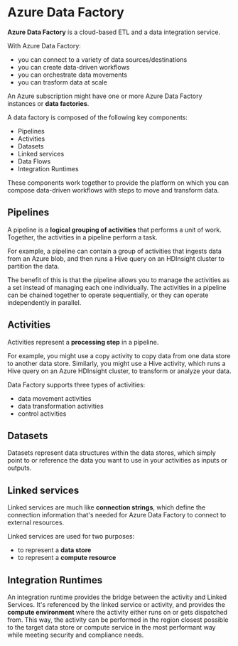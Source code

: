 # Azure Data Factory

**Azure Data Factory** is a cloud-based ETL and a data integration service.

With Azure Data Factory:
- you can connect to a variety of data sources/destinations
- you can create data-driven workflows
- you can orchestrate data movements
- you can trasform data at scale

An Azure subscription might have one or more Azure Data Factory instances or **data factories**. 

A data factory is composed of the following key components:
- Pipelines
- Activities
- Datasets
- Linked services
- Data Flows
- Integration Runtimes

These components work together to provide the platform on which you can compose data-driven workflows with steps to move and transform data.

## Pipelines

A pipeline is a **logical grouping of activities** that performs a unit of work. Together, the activities in a pipeline perform a task. 

For example, a pipeline can contain a group of activities that ingests data from an Azure blob, and then runs a Hive query on an HDInsight cluster to partition the data.

The benefit of this is that the pipeline allows you to manage the activities as a set instead of managing each one individually. The activities in a pipeline can be chained together to operate sequentially, or they can operate independently in parallel.

## Activities

Activities represent a **processing step** in a pipeline. 

For example, you might use a copy activity to copy data from one data store to another data store. Similarly, you might use a Hive activity, which runs a Hive query on an Azure HDInsight cluster, to transform or analyze your data. 

Data Factory supports three types of activities: 
- data movement activities
- data transformation activities
- control activities

## Datasets

Datasets represent data structures within the data stores, which simply point to or reference the data you want to use in your activities as inputs or outputs.

## Linked services

Linked services are much like **connection strings**, which define the connection information that's needed for Azure Data Factory to connect to external resources.

Linked services are used for two purposes:
- to represent a **data store**
- to represent a **compute resource**

## Integration Runtimes

An integration runtime provides the bridge between the activity and Linked Services. It's referenced by the linked service or activity, and provides the **compute environment** where the activity either runs on or gets dispatched from. This way, the activity can be performed in the region closest possible to the target data store or compute service in the most performant way while meeting security and compliance needs.
